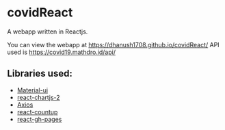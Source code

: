 # covidReact

A webapp written in Reactjs.

You can view the webapp at https://dhanush1708.github.io/covidReact/
API used is https://covid19.mathdro.id/api/

## Libraries used:

- [Material-ui](https://material-ui.com/)
- [react-chartjs-2](https://github.com/jerairrest/react-chartjs-2)
- [Axios](https://github.com/axios/axios)
- [react-countup](https://github.com/glennreyes/react-countup)
- [react-gh-pages](https://github.com/gitname/react-gh-pages)

